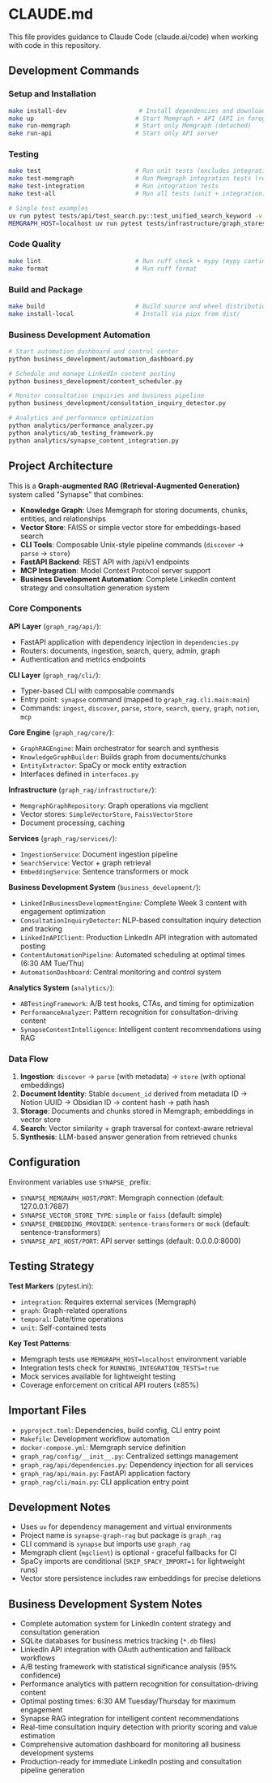 # CLAUDE.md

This file provides guidance to Claude Code (claude.ai/code) when working with code in this repository.

## Development Commands

### Setup and Installation
```bash
make install-dev                    # Install dependencies and download NLP data
make up                            # Start Memgraph + API (API in foreground)
make run-memgraph                  # Start only Memgraph (detached)
make run-api                       # Start only API server
```

### Testing
```bash
make test                          # Run unit tests (excludes integration tests)
make test-memgraph                 # Run Memgraph integration tests (requires Memgraph running)
make test-integration              # Run integration tests
make test-all                      # Run all tests (unit + integration)

# Single test examples
uv run pytest tests/api/test_search.py::test_unified_search_keyword -v
MEMGRAPH_HOST=localhost uv run pytest tests/infrastructure/graph_stores/test_memgraph_store.py::test_add_get_relationship -v
```

### Code Quality
```bash
make lint                          # Run ruff check + mypy (mypy continues on errors)
make format                        # Run ruff format
```

### Build and Package
```bash
make build                         # Build source and wheel distributions
make install-local                 # Install via pipx from dist/
```

### Business Development Automation
```bash
# Start automation dashboard and control center
python business_development/automation_dashboard.py

# Schedule and manage LinkedIn content posting
python business_development/content_scheduler.py

# Monitor consultation inquiries and business pipeline
python business_development/consultation_inquiry_detector.py

# Analytics and performance optimization
python analytics/performance_analyzer.py
python analytics/ab_testing_framework.py
python analytics/synapse_content_integration.py
```

## Project Architecture

This is a **Graph-augmented RAG (Retrieval-Augmented Generation)** system called "Synapse" that combines:
- **Knowledge Graph**: Uses Memgraph for storing documents, chunks, entities, and relationships
- **Vector Store**: FAISS or simple vector store for embeddings-based search
- **CLI Tools**: Composable Unix-style pipeline commands (`discover` → `parse` → `store`)
- **FastAPI Backend**: REST API with /api/v1 endpoints
- **MCP Integration**: Model Context Protocol server support
- **Business Development Automation**: Complete LinkedIn content strategy and consultation generation system

### Core Components

**API Layer** (`graph_rag/api/`):
- FastAPI application with dependency injection in `dependencies.py`
- Routers: documents, ingestion, search, query, admin, graph
- Authentication and metrics endpoints

**CLI Layer** (`graph_rag/cli/`):
- Typer-based CLI with composable commands
- Entry point: `synapse` command (mapped to `graph_rag.cli.main:main`)
- Commands: `ingest`, `discover`, `parse`, `store`, `search`, `query`, `graph`, `notion`, `mcp`

**Core Engine** (`graph_rag/core/`):
- `GraphRAGEngine`: Main orchestrator for search and synthesis
- `KnowledgeGraphBuilder`: Builds graph from documents/chunks
- `EntityExtractor`: SpaCy or mock entity extraction
- Interfaces defined in `interfaces.py`

**Infrastructure** (`graph_rag/infrastructure/`):
- `MemgraphGraphRepository`: Graph operations via mgclient
- Vector stores: `SimpleVectorStore`, `FaissVectorStore`
- Document processing, caching

**Services** (`graph_rag/services/`):
- `IngestionService`: Document ingestion pipeline
- `SearchService`: Vector + graph retrieval
- `EmbeddingService`: Sentence transformers or mock

**Business Development System** (`business_development/`):
- `LinkedInBusinessDevelopmentEngine`: Complete Week 3 content with engagement optimization
- `ConsultationInquiryDetector`: NLP-based consultation inquiry detection and tracking
- `LinkedInAPIClient`: Production LinkedIn API integration with automated posting
- `ContentAutomationPipeline`: Automated scheduling at optimal times (6:30 AM Tue/Thu)
- `AutomationDashboard`: Central monitoring and control system

**Analytics System** (`analytics/`):
- `ABTestingFramework`: A/B test hooks, CTAs, and timing for optimization
- `PerformanceAnalyzer`: Pattern recognition for consultation-driving content
- `SynapseContentIntelligence`: Intelligent content recommendations using RAG

### Data Flow

1. **Ingestion**: `discover` → `parse` (with metadata) → `store` (with optional embeddings)
2. **Document Identity**: Stable `document_id` derived from metadata ID → Notion UUID → Obsidian ID → content hash → path hash
3. **Storage**: Documents and chunks stored in Memgraph; embeddings in vector store
4. **Search**: Vector similarity + graph traversal for context-aware retrieval
5. **Synthesis**: LLM-based answer generation from retrieved chunks

## Configuration

Environment variables use `SYNAPSE_` prefix:
- `SYNAPSE_MEMGRAPH_HOST/PORT`: Memgraph connection (default: 127.0.0.1:7687)
- `SYNAPSE_VECTOR_STORE_TYPE`: `simple` or `faiss` (default: simple)
- `SYNAPSE_EMBEDDING_PROVIDER`: `sentence-transformers` or `mock` (default: sentence-transformers)
- `SYNAPSE_API_HOST/PORT`: API server settings (default: 0.0.0.0:8000)

## Testing Strategy

**Test Markers** (pytest.ini):
- `integration`: Requires external services (Memgraph)
- `graph`: Graph-related operations
- `temporal`: Date/time operations
- `unit`: Self-contained tests

**Key Test Patterns**:
- Memgraph tests use `MEMGRAPH_HOST=localhost` environment variable
- Integration tests check for `RUNNING_INTEGRATION_TESTS=true`
- Mock services available for lightweight testing
- Coverage enforcement on critical API routers (≥85%)

## Important Files

- `pyproject.toml`: Dependencies, build config, CLI entry point
- `Makefile`: Development workflow automation
- `docker-compose.yml`: Memgraph service definition
- `graph_rag/config/__init__.py`: Centralized settings management
- `graph_rag/api/dependencies.py`: Dependency injection for all services
- `graph_rag/api/main.py`: FastAPI application factory
- `graph_rag/cli/main.py`: CLI application entry point

## Development Notes

- Uses `uv` for dependency management and virtual environments
- Project name is `synapse-graph-rag` but package is `graph_rag`
- CLI command is `synapse` but imports use `graph_rag`
- Memgraph client (`mgclient`) is optional - graceful fallbacks for CI
- SpaCy imports are conditional (`SKIP_SPACY_IMPORT=1` for lightweight runs)
- Vector store persistence includes raw embeddings for precise deletions

## Business Development System Notes

- Complete automation system for LinkedIn content strategy and consultation generation
- SQLite databases for business metrics tracking (`*.db` files)
- LinkedIn API integration with OAuth authentication and fallback workflows
- A/B testing framework with statistical significance analysis (95% confidence)
- Performance analytics with pattern recognition for consultation-driving content
- Optimal posting times: 6:30 AM Tuesday/Thursday for maximum engagement
- Synapse RAG integration for intelligent content recommendations
- Real-time consultation inquiry detection with priority scoring and value estimation
- Comprehensive automation dashboard for monitoring all business development systems
- Production-ready for immediate LinkedIn posting and consultation pipeline generation